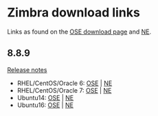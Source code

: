 # Zimbra download links

Links as found on the [OSE download page](https://www.zimbra.com/downloads/zimbra-collaboration-open-source/) 
and [NE](https://www.zimbra.com/downloads/zimbra-collaboration/).

## 8.8.9 

[Release notes](https://wiki.zimbra.com/wiki/Zimbra_Releases/8.8.9)

* RHEL/CentOS/Oracle 6: [OSE](https://files.zimbra.com/downloads/8.8.9_GA/zcs-8.8.9_GA_2055.RHEL6_64.20180703080917.tgz) 
    | [NE](https://files.zimbra.com/downloads/8.8.9_GA/zcs-NETWORK-8.8.9_GA_2055.RHEL6_64.20180703080917.tgz)
* RHEL/CentOS/Oracle 7: [OSE](https://files.zimbra.com/downloads/8.8.9_GA/zcs-8.8.9_GA_2055.RHEL7_64.20180703080917.tgz) 
    | [NE](https://files.zimbra.com/downloads/8.8.9_GA/zcs-NETWORK-8.8.9_GA_2055.RHEL7_64.20180703080917.tgz)
* Ubuntu14: [OSE](https://files.zimbra.com/downloads/8.8.9_GA/zcs-8.8.9_GA_2055.UBUNTU14_64.20180703080917.tgz) 
    | [NE](https://files.zimbra.com/downloads/8.8.9_GA/zcs-NETWORK-8.8.9_GA_2055.UBUNTU14_64.20180703080917.tgz)
* Ubuntu16: [OSE](https://files.zimbra.com/downloads/8.8.9_GA/zcs-8.8.9_GA_2055.UBUNTU16_64.20180703080917.tgz) 
    | [NE](https://files.zimbra.com/downloads/8.8.9_GA/zcs-NETWORK-8.8.9_GA_2055.UBUNTU16_64.20180703080917.tgz)
